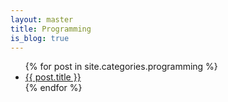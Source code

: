 ```yaml
---
layout: master
title: Programming
is_blog: true
---
```


<ul>
  {% for post in site.categories.programming %}
    <li>
      <a href="{{ post.url }}">{{ post.title }}</a>
    </li>
  {% endfor %}
</ul>
